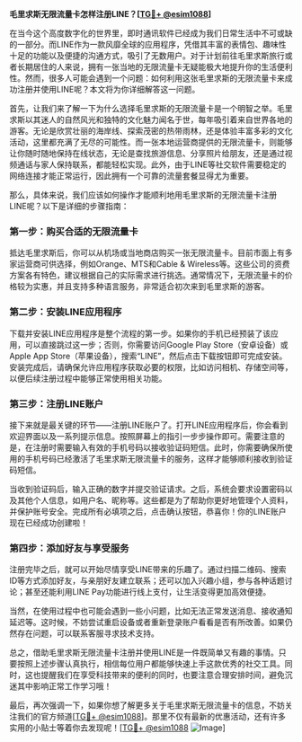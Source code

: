 **毛里求斯无限流量卡怎样注册LINE？[[TG💪+ @esim1088](https://t.me/s/esim1088)]**

在当今这个高度数字化的世界里，即时通讯软件已经成为我们日常生活中不可或缺的一部分。而LINE作为一款风靡全球的应用程序，凭借其丰富的表情包、趣味性十足的功能以及便捷的沟通方式，吸引了无数用户。对于计划前往毛里求斯旅行或者长期居住的人来说，拥有一张当地的无限流量卡无疑能极大地提升你的生活便利性。然而，很多人可能会遇到一个问题：如何利用这张毛里求斯的无限流量卡来成功注册并使用LINE呢？本文将为你详细解答这一问题。

首先，让我们来了解一下为什么选择毛里求斯的无限流量卡是一个明智之举。毛里求斯以其迷人的自然风光和独特的文化魅力闻名于世，每年吸引着来自世界各地的游客。无论是欣赏壮丽的海岸线、探索茂密的热带雨林，还是体验丰富多彩的文化活动，这里都充满了无尽的可能性。而一张本地运营商提供的无限流量卡，则能够让你随时随地保持在线状态，无论是查找旅游信息、分享照片给朋友，还是通过视频通话与家人保持联系，都能轻松实现。此外，由于LINE等社交软件需要稳定的网络连接才能正常运行，因此拥有一个可靠的流量套餐显得尤为重要。

那么，具体来说，我们应该如何操作才能顺利地用毛里求斯的无限流量卡注册LINE呢？以下是详细的步骤指南：

### 第一步：购买合适的无限流量卡

抵达毛里求斯后，你可以从机场或当地商店购买一张无限流量卡。目前市面上有多家运营商可供选择，例如Orange、MTS和Cable & Wireless等。这些公司的资费方案各有特色，建议根据自己的实际需求进行挑选。通常情况下，无限流量卡的价格较为实惠，并且支持多种语言服务，非常适合初次来到毛里求斯的游客。

### 第二步：安装LINE应用程序

下载并安装LINE应用程序是整个流程的第一步。如果你的手机已经预装了该应用，可以直接跳过这一步；否则，你需要访问Google Play Store（安卓设备）或Apple App Store（苹果设备），搜索“LINE”，然后点击下载按钮即可完成安装。安装完成后，请确保允许应用程序获取必要的权限，比如访问相机、存储空间等，以便后续注册过程中能够正常使用相关功能。

### 第三步：注册LINE账户

接下来就是最关键的环节——注册LINE账户了。打开LINE应用程序后，你会看到欢迎界面以及一系列提示信息。按照屏幕上的指引一步步操作即可。需要注意的是，在注册时需要输入有效的手机号码以接收验证码短信。此时，你需要确保所使用的手机号码已经激活了毛里求斯无限流量卡的服务，这样才能够顺利接收到验证码短信。

当收到验证码后，输入正确的数字并提交验证请求。之后，系统会要求设置密码以及其他个人信息，如用户名、昵称等。这些都是为了帮助你更好地管理个人资料，并保护账号安全。完成所有必填项之后，点击确认按钮，恭喜你！你的LINE账户现在已经成功创建啦！

### 第四步：添加好友与享受服务

注册完毕之后，就可以开始尽情享受LINE带来的乐趣了。通过扫描二维码、搜索ID等方式添加好友，与亲朋好友建立联系；还可以加入兴趣小组，参与各种话题讨论；甚至还能利用LINE Pay功能进行线上支付，让生活变得更加高效便捷。

当然，在使用过程中也可能会遇到一些小问题，比如无法正常发送消息、接收通知延迟等。这时候，不妨尝试重启设备或者重新登录账户看看是否有所改善。如果仍然存在问题，可以联系客服寻求技术支持。

总之，借助毛里求斯无限流量卡注册并使用LINE是一件既简单又有趣的事情。只要按照上述步骤认真执行，相信每位用户都能够快速上手这款优秀的社交工具。同时，这也提醒我们在享受科技带来的便利的同时，也要注意合理安排时间，避免沉迷其中影响正常工作学习哦！

最后，再次强调一下，如果你想了解更多关于毛里求斯无限流量卡的信息，不妨关注我们的官方频道[[TG💪+ @esim1088](https://t.me/s/esim1088)]。那里不仅有最新的优惠活动，还有许多实用的小贴士等着你去发现呢！[[TG💪+ @esim1088](https://t.me/s/esim1088) ![Image](https://i.postimg.cc/4NQfJmqS/Snipaste-2025-05-13-00-14-12.png)]